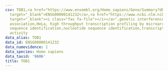 ```yaml
---
csv: TOB1,<a href="https://www.ensembl.org/Homo_sapiens/Gene/Summary?db=core;g=ENSG00000141232"
  target="_blank">ENSG00000141232</a>,<a href="https://www.ncbi.nlm.nih.gov/pubmed/17216044"
  target="_blank"><i class="fas fa-file"></i></a>",genetic interference,functional
  association,HeLa, high throughput transcription profiling by microarray,nucleotide
  sequence identification,nucleotide sequence identification,transcriptional regulation,down-regulates
  activity
data_alias: TOB1
data_id: ENSG00000141232
data_numevidence: 1
data_species: Homo sapiens
data_taxid: '9606'
title: TOB1
---
```

